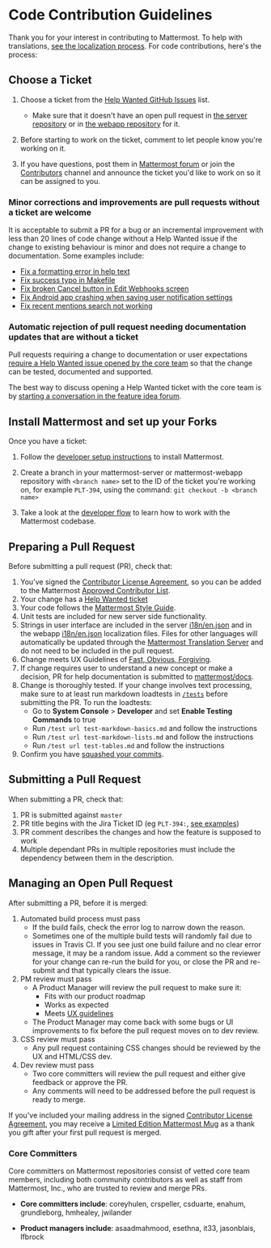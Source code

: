 # Code Contribution Guidelines

Thank you for your interest in contributing to Mattermost. To help with translations, [see the localization process](https://docs.mattermost.com/developer/localization.html). For code contributions, here's the process:  

## Choose a Ticket

1. Choose a ticket from the [Help Wanted GitHub Issues](https://github.com/mattermost/mattermost-server/issues?utf8=%E2%9C%93&q=is%3Aissue%20is%3Aopen%20%5BHelp%20Wanted%5D) list.
    - Make sure that it doesn't have an open pull request in [the server repository](https://github.com/mattermost/mattermost-server/pulls) or in [the webapp repository](https://github.com/mattermost/mattermost-webapp/pulls) for it.

2. Before starting to work on the ticket, comment to let people know you're working on it.

3. If you have questions, post them in [Mattermost forum](http://forum.mattermost.org/) or join the [Contributors](https://pre-release.mattermost.com/core/channels/tickets) channel and announce the ticket you'd like to work on so it can be assigned to you. 

### Minor corrections and improvements are pull requests without a ticket are welcome 

It is acceptable to submit a PR for a bug or an incremental improvement with less than 20 lines of code change without a Help Wanted issue if the change to existing behaviour is minor and does not require a change to documentation. Some examples include:

 - [Fix a formatting error in help text](https://github.com/mattermost/mattermost-server/pull/5640)
 - [Fix success typo in Makefile](https://github.com/mattermost/mattermost-server/pull/5809)
 - [Fix broken Cancel button in Edit Webhooks screen](https://github.com/mattermost/mattermost-server/pull/5612)
 - [Fix Android app crashing when saving user notification settings](https://github.com/mattermost/mattermost-mobile/pull/364)
 - [Fix recent mentions search not working](https://github.com/mattermost/mattermost-server/pull/5878)

### Automatic rejection of pull request needing documentation updates that are without a ticket 

Pull requests requiring a change to documentation or user expectations [require a Help Wanted issue opened by the core team](http://docs.mattermost.com/process/help-wanted.html) so that the change can be tested, documented and supported.

The best way to discuss opening a Help Wanted ticket with the core team is by [starting a conversation in the feature idea forum](https://www.mattermost.org/feature-ideas/).


## Install Mattermost and set up your Forks

Once you have a ticket: 

1. Follow the [developer setup instructions](http://docs.mattermost.com/developer/developer-setup.html) to install Mattermost.

2. Create a branch in your mattermost-server or mattermost-webapp repository with `<branch name>` set to the ID of the ticket you're working on, for example `PLT-394`, using the command: `git checkout -b <branch name>`

3. Take a look at the [developer flow](https://docs.mattermost.com/developer/developer-flow.html) to learn how to work with the Mattermost codebase.

## Preparing a Pull Request 

Before submitting a pull request (PR), check that:  

1. You’ve signed the [Contributor License Agreement](http://www.mattermost.org/mattermost-contributor-agreement/), so you can be added to the Mattermost [Approved Contributor List](https://docs.google.com/spreadsheets/d/1NTCeG-iL_VS9bFqtmHSfwETo5f-8MQ7oMDE5IUYJi_Y/pubhtml?gid=0&single=true).  
2. Your change has a [Help Wanted ticket](http://docs.mattermost.com/process/help-wanted.html)
3. Your code follows the [Mattermost Style Guide](http://docs.mattermost.com/developer/style-guide.html).  
4. Unit tests are included for new server side functionality. 
5. Strings in user interface are included in the server [i18n/en.json](https://github.com/mattermost/mattermost-server/blob/master/i18n/en.json) and in the webapp [i18n/en.json](https://github.com/mattermost/mattermost-webapp/tree/master/i18n/en.json) localization files. Files for other languages will automatically be updated through the [Mattermost Translation Server](http://translate.mattermost.com) and do not need to be included in the pull request.
6. Change meets UX Guidelines of [Fast, Obvious, Forgiving](http://www.mattermost.org/design-principles/).
7. If change requires user to understand a new concept or make a decision, PR for help documentation is submitted to [mattermost/docs](https://github.com/mattermost/docs).
8. Change is thoroughly tested. If your change involves text processing, make sure to at least run markdown loadtests in [`/tests`](https://github.com/mattermost/mattermost-server/tree/master/tests) before submitting the PR. To run the loadtests:
    - Go to **System Console** > **Developer** and set **Enable Testing Commands** to true
    - Run `/test url test-markdown-basics.md` and follow the instructions
    - Run `/test url test-markdown-lists.md` and follow the instructions
    - Run `/test url test-tables.md` and follow the instructions
9. Confirm you have [squashed your commits](http://git-scm.com/book/en/v2/Git-Tools-Rewriting-History#Squashing-Commits).

## Submitting a Pull Request 

When submitting a PR, check that:  

1. PR is submitted against `master`
2. PR title begins with the Jira Ticket ID (eg `PLT-394:`, [see examples](https://github.com/mattermost/mattermost-server/pulls?q=is%3Apr+is%3Aclosed))
3. PR comment describes the changes and how the feature is supposed to work
4. Multiple dependant PRs in multiple repositories must include the dependency between them in the description.

## Managing an Open Pull Request 

After submitting a PR, before it is merged:  

1. Automated build process must pass  
    - If the build fails, check the error log to narrow down the reason. 
    - Sometimes one of the multiple build tests will randomly fail due to issues in Travis CI. If you see just one build failure and no clear error message, it may be a random issue. Add a comment so the reviewer for your change can re-run the build for you, or close the PR and re-submit and that typically clears the issue. 
2. PM review must pass
    - A Product Manager will review the pull request to make sure it:
        - Fits with our product roadmap
        - Works as expected
        - Meets [UX guidelines](https://docs.mattermost.com/developer/fx-guidelines.html)
    - The Product Manager may come back with some bugs or UI improvements to fix before the pull request moves on to dev review.
3. CSS review must pass
    - Any pull request containing CSS changes should be reviewed by the UX and HTML/CSS dev.
4. Dev review must pass
    - Two core committers will review the pull request and either give feedback or approve the PR.
    - Any comments will need to be addressed before the pull request is ready to merge.

If you've included your mailing address in the signed [Contributor License Agreement](https://www.mattermost.org/mattermost-contributor-agreement/), you may receive a [Limited Edition Mattermost Mug](https://forum.mattermost.org/t/limited-edition-mattermost-mugs/143) as a thank you gift after your first pull request is merged. 

### Core Committers

Core committers on Mattermost repositories consist of vetted core team members, including both community contributors as well as staff from Mattermost, Inc., who are trusted to review and merge PRs.

- **Core committers include**: coreyhulen, crspeller, csduarte, enahum, grundleborg, hmhealey, jwilander

- **Product managers include**: asaadmahmood, esethna, it33, jasonblais, lfbrock

